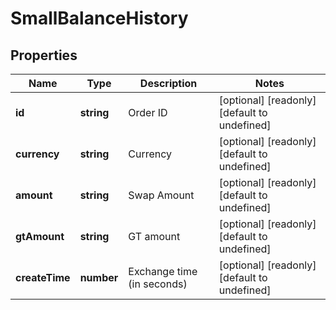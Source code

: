 # SmallBalanceHistory

## Properties

Name | Type | Description | Notes
------------ | ------------- | ------------- | -------------
**id** | **string** | Order ID | [optional] [readonly] [default to undefined]
**currency** | **string** | Currency | [optional] [readonly] [default to undefined]
**amount** | **string** | Swap Amount | [optional] [readonly] [default to undefined]
**gtAmount** | **string** | GT amount | [optional] [readonly] [default to undefined]
**createTime** | **number** | Exchange time (in seconds) | [optional] [readonly] [default to undefined]

